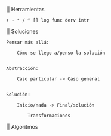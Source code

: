 || Herramientas

	+ - * / ^ [] log func derv intr


|| Soluciones 
	
	Pensar más allá: 

		Cómo se llego a/penso la solución 


	Abstracción: 

		Caso particular -> Caso general


	Solución: 

		Inicio/nada -> Final/solución 

			Transformaciones


|| Algoritmos

